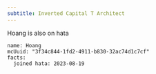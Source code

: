 ```yaml
---
subtitle: Inverted Capital T Architect
---
```


Hoang is also on hata

```infobox-character
name: Hoang
mcUuid: "3f34c844-1fd2-4911-b830-32ac74d1c7cf"
facts:
  joined hata: 2023-08-19
```

